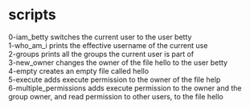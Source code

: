 # scripts 
0-iam_betty switches the current user to the user betty<br>
1-who_am_i prints the effective username of the current use<br>
2-groups prints all the groups the current user is part of<br>
3-new_owner changes the owner of the file hello to the user betty<br>
4-empty creates an empty file called hello<br>
5-execute adds execute permission to the owner of the file help<br>
6-multiple_permissions  adds execute permission to the owner and the group owner, and read permission to other users, to the file hello<br> 
